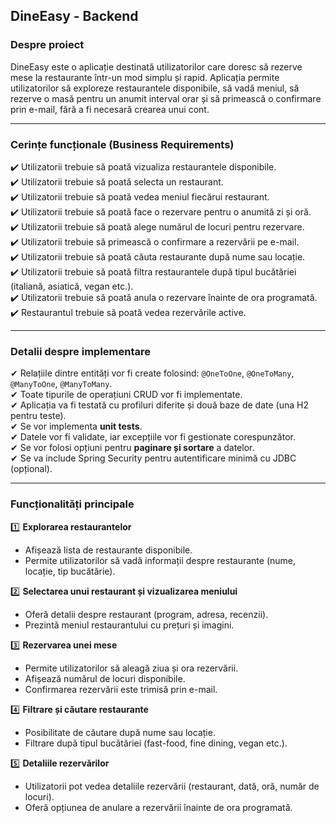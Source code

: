 ## **DineEasy - Backend**  
### **Despre proiect**  
DineEasy este o aplicație destinată utilizatorilor care doresc să rezerve mese la restaurante într-un mod simplu și rapid. Aplicația permite utilizatorilor să exploreze restaurantele disponibile, să vadă meniul, să rezerve o masă pentru un anumit interval orar și să primească o confirmare prin e-mail, fără a fi necesară crearea unui cont.  

---

### **Cerințe funcționale (Business Requirements)**  
:heavy_check_mark: Utilizatorii trebuie să poată vizualiza restaurantele disponibile.  
:heavy_check_mark: Utilizatorii trebuie să poată selecta un restaurant.  
:heavy_check_mark: Utilizatorii trebuie să poată vedea meniul fiecărui restaurant.  
:heavy_check_mark: Utilizatorii trebuie să poată face o rezervare pentru o anumită zi și oră.  
:heavy_check_mark: Utilizatorii trebuie să poată alege numărul de locuri pentru rezervare.  
:heavy_check_mark: Utilizatorii trebuie să primească o confirmare a rezervării pe e-mail.  
:heavy_check_mark: Utilizatorii trebuie să poată căuta restaurante după nume sau locație.  
:heavy_check_mark: Utilizatorii trebuie să poată filtra restaurantele după tipul bucătăriei (italiană, asiatică, vegan etc.).  
:heavy_check_mark: Utilizatorii trebuie să poată anula o rezervare înainte de ora programată.  
:heavy_check_mark: Restaurantul trebuie să poată vedea rezervările active.  

---

### **Detalii despre implementare**  
✔ Relațiile dintre entități vor fi create folosind: `@OneToOne`, `@OneToMany`, `@ManyToOne`, `@ManyToMany`.  
✔ Toate tipurile de operațiuni CRUD vor fi implementate.  
✔ Aplicația va fi testată cu profiluri diferite și două baze de date (una H2 pentru teste).  
✔ Se vor implementa **unit tests**.  
✔ Datele vor fi validate, iar excepțiile vor fi gestionate corespunzător.  
✔ Se vor folosi opțiuni pentru **paginare și sortare** a datelor.  
✔ Se va include Spring Security pentru autentificare minimă cu JDBC (opțional).  

---

### **Funcționalități principale**  
1️⃣ **Explorarea restaurantelor**  
   - Afișează lista de restaurante disponibile.  
   - Permite utilizatorilor să vadă informații despre restaurante (nume, locație, tip bucătărie).  

2️⃣ **Selectarea unui restaurant și vizualizarea meniului**  
   - Oferă detalii despre restaurant (program, adresa, recenzii).  
   - Prezintă meniul restaurantului cu prețuri și imagini.  

3️⃣ **Rezervarea unei mese**  
   - Permite utilizatorilor să aleagă ziua și ora rezervării.  
   - Afișează numărul de locuri disponibile.  
   - Confirmarea rezervării este trimisă prin e-mail.  

4️⃣ **Filtrare și căutare restaurante**  
   - Posibilitate de căutare după nume sau locație.  
   - Filtrare după tipul bucătăriei (fast-food, fine dining, vegan etc.).  

5️⃣ **Detaliile rezervărilor**  
   - Utilizatorii pot vedea detaliile rezervării (restaurant, dată, oră, număr de locuri).  
   - Oferă opțiunea de anulare a rezervării înainte de ora programată.  
